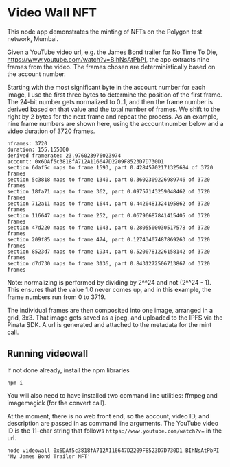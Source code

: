 # Video Wall NFT

This node app demonstrates the minting of NFTs on the Polygon test network, Mumbai.

Given a YouTube video url, e.g. the James Bond trailer for No Time To Die, https://www.youtube.com/watch?v=BIhNsAtPbPI, the app extracts nine frames from the video. The frames chosen are deterministically based on the account number.  

Starting with the most significant byte in the account number for each image, I use the first three bytes to determine the position of the first frame.  The 24-bit number gets normalized to 0..1, and then the frame number is derived based on that value and the total number of frames. We shift to the right by 2 bytes for the next frame and repeat the process.  As an example, nine frame numbers are shown here, using the account number below and a video duration of 3720 frames.
```
nframes: 3720
duration: 155.155000
derived framerate: 23.976023976023974
account: 0x6DAf5c3818fA712A116647D2209F8523D7D730D1
section 6daf5c maps to frame 1593, part 0.42845702171325684 of 3720 frames
section 5c3818 maps to frame 1340, part 0.3602309226989746 of 3720 frames
section 18fa71 maps to frame 362, part 0.09757143259048462 of 3720 frames
section 712a11 maps to frame 1644, part 0.4420481324195862 of 3720 frames
section 116647 maps to frame 252, part 0.06796687841415405 of 3720 frames
section 47d220 maps to frame 1043, part 0.2805500030517578 of 3720 frames
section 209f85 maps to frame 474, part 0.12743407487869263 of 3720 frames
section 8523d7 maps to frame 1934, part 0.5200781226158142 of 3720 frames
section d7d730 maps to frame 3136, part 0.8431272506713867 of 3720 frames
```
Note: normalizing is performed by dividing by 2^^24 and not (2^^24 - 1).  This ensures that the value 1.0 never comes up, and in this example, the frame numbers run from 0 to 3719.

The individual frames are then composited into one image, arranged in a grid, 3x3.  That image gets saved as a jpeg, and uploaded to the IPFS via the Pinata SDK.  A url is generated and attached to the metadata for the mint call.

## Running videowall

If not done already, install the npm libraries
```
npm i
```

You will also need to have installed two command line utilities:  ffmpeg and imagemagick (for the convert call).

At the moment, there is no web front end, so the account, video ID, and description are passed in as command line arguments.  The YouTube video ID is the 11-char string that follows `https://www.youtube.com/watch?v=` in the url. 

```
node videowall 0x6DAf5c3818fA712A116647D2209F8523D7D730D1 BIhNsAtPbPI 'My James Bond Trailer NFT'
```


<test-notify-string>




